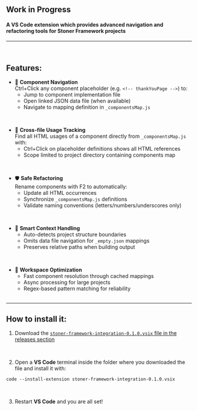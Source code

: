 ## Work in Progress

#### A VS Code extension which provides advanced navigation and refactoring tools for Stoner Framework projects

______________________________________
<br>

## Features:

- 🧩 **Component Navigation**  
  Ctrl+Click any component placeholder (e.g. `<!-- thankYouPage -->`) to:
  - Jump to component implementation file
  - Open linked JSON data file (when available)
  - Navigate to mapping definition in `_componentsMap.js`
<br>

- 🔄 **Cross-file Usage Tracking**  
  Find all HTML usages of a component directly from `_componentsMap.js` with:
  - Ctrl+Click on placeholder definitions shows all HTML references
  - Scope limited to project directory containing components map
<br>

- 🛡️ **Safe Refactoring**  
  Rename components with F2 to automatically:
  - Update all HTML occurrences
  - Synchronize `_componentsMap.js` definitions
  - Validate naming conventions (letters/numbers/underscores only)
<br>

- 🤖 **Smart Context Handling**  
  - Auto-detects project structure boundaries
  - Omits data file navigation for `_empty.json` mappings
  - Preserves relative paths when building output
<br>

- 🚀 **Workspace Optimization**  
  - Fast component resolution through cached mappings
  - Async processing for large projects
  - Regex-based pattern matching for reliability
<br><br>

______________________________________

## How to install it:

1. Download the [`stoner-framework-integration-0.1.0.vsix` file in the releases section](https://github.com/thothinnovations/stoner-framework-integration/releases/tag/latest)
<br>

2. Open a **VS Code** terminal inside the folder where you downloaded the file and install it with:
```
code --install-extension stoner-framework-integration-0.1.0.vsix
```
<br>

3. Restart **VS Code** and you are all set!
